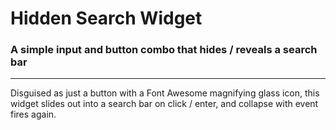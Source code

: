 # Hidden Search Widget

### A simple input and button combo that hides / reveals a search bar
---
Disguised as just a button with a Font Awesome magnifying glass icon, this widget slides out into a search bar on click / enter, and collapse with event fires again.
